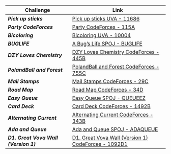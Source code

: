 | Challenge | Link |
| ------------------ | ------------------|
| ***Pick up sticks***  | [Pick up sticks UVA - 11686](https://vjudge.net/contest/479503#problem/J)|
| ***Party CodeForces***  | [Party CodeForces - 115A](https://codeforces.com/contest/115/problem/A)|
| ***Bicoloring***  | [Bicoloring UVA - 10004](https://vjudge.net/contest/479503#problem/H)|
| ***BUGLIFE***  | [A Bug’s Life SPOJ - BUGLIFE](https://www.spoj.com/problems/BUGLIFE/en/)|
| ***DZY Loves Chemistry***  | [DZY Loves Chemistry CodeForces - 445B](https://codeforces.com/problemset/problem/445/B)|
| ***PolandBall and Forest***  | [PolandBall and Forest CodeForces - 755C](https://codeforces.com/problemset/problem/755/C)|
| ***Mail Stamps***  | [Mail Stamps CodeForces - 29C](https://codeforces.com/problemset/problem/29/C)|
| ***Road Map***  | [Road Map CodeForces - 34D](https://codeforces.com/problemset/problem/34/D)|
| ***Easy Queue***  | [Easy Queue SPOJ - QUEUEEZ](https://www.spoj.com/problems/QUEUEEZ/)|
| ***Card Deck***  | [Card Deck CodeForces - 1492B](https://codeforces.com/problemset/problem/1492/B)|
| ***Alternating Current***  | [Alternating Current CodeForces - 343B](https://codeforces.com/problemset/problem/343/B)|
| ***Ada and Queue***  | [Ada and Queue SPOJ - ADAQUEUE](https://www.spoj.com/problems/ADAQUEUE/)|
| ***D1. Great Vova Wall (Version 1)***  | [D1. Great Vova Wall (Version 1) CodeForces - 1092D1](https://codeforces.com/contest/1092/problem/D1)|
